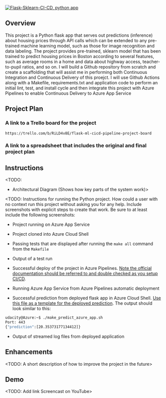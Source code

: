 [![Flask-Sklearn-CI-CD, python app](https://github.com/mcrajesh05/flask-sklearn-ci-cd/actions/workflows/python-app.yml/badge.svg?branch=main)](https://github.com/mcrajesh05/flask-sklearn-ci-cd/actions/workflows/python-app.yml)

## Overview
This project is a Python flask app that serves out predictions (inference) about housing prices through API calls which can be extended to any pre-trained machine learning model, such as those for image recognition and data labeling. The project provides pre-trained, sklearn model that has been trained to predict housing prices in Boston according to several features, such as average rooms in a home and data about highway access, teacher-to-pupil ratios, and so on. I will build a Github repository from scratch and create a scaffolding that will assist me in performing both Continuous Integration and Continuous Delivery of this proejct. I will use Github Actions along with a Makefile, requirements.txt and application code to perform an initial lint, test, and install cycle and then integrate this project with Azure Pipelines to enable Continuous Delivery to Azure App Service


## Project Plan

### A link to a Trello board for the project
    https://trello.com/b/RiLD4v8E/flask-ml-cicd-pipeline-project-board
### A link to a spreadsheet that includes the original and final project plan


## Instructions

<TODO:  
* Architectural Diagram (Shows how key parts of the system work)>

<TODO:  Instructions for running the Python project.  How could a user with no context run this project without asking you for any help.  Include screenshots with explicit steps to create that work. Be sure to at least include the following screenshots:

* Project running on Azure App Service

* Project cloned into Azure Cloud Shell

* Passing tests that are displayed after running the `make all` command from the `Makefile`

* Output of a test run

* Successful deploy of the project in Azure Pipelines.  [Note the official documentation should be referred to and double checked as you setup CI/CD](https://docs.microsoft.com/en-us/azure/devops/pipelines/ecosystems/python-webapp?view=azure-devops).

* Running Azure App Service from Azure Pipelines automatic deployment

* Successful prediction from deployed flask app in Azure Cloud Shell.  [Use this file as a template for the deployed prediction](https://github.com/udacity/nd082-Azure-Cloud-DevOps-Starter-Code/blob/master/C2-AgileDevelopmentwithAzure/project/starter_files/flask-sklearn/make_predict_azure_app.sh).
The output should look similar to this:

```bash
udacity@Azure:~$ ./make_predict_azure_app.sh
Port: 443
{"prediction":[20.35373177134412]}
```

* Output of streamed log files from deployed application

> 

## Enhancements

<TODO: A short description of how to improve the project in the future>

## Demo 

<TODO: Add link Screencast on YouTube>

